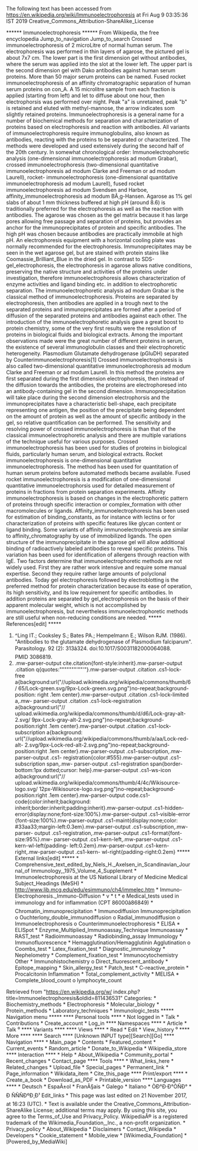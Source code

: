 The following text has been accessed from https://en.wikipedia.org/wiki/Immunoelectrophoresis at Fri Aug 9 03:35:36 IST 2019
Creative_Commons_Attribution-ShareAlike_License





















****** Immunoelectrophoresis ******
From Wikipedia, the free encyclopedia
Jump_to_navigation Jump_to_search
Crossed immunoelectrophoresis of 2 microLitre of normal human serum. The
electrophoresis was performed in thin layers of agarose, the pictured gel is
about 7x7 cm. The lower part is the first dimension gel without antibodies,
where the serum was applied into the slot at the lower left. The upper part is
the second dimension gel with Dako antibodies against human serum proteins.
More than 50 major serum proteins can be named.
Fused rocket immunoelectrophoresis of an affinity chromatographic separation of
human serum proteins on con_A. A 15 microlitre sample from each fraction is
applied (starting from left) and let to diffuse about one hour, then
electrophorsis was performed over night. Peak "a" is unretained, peak "b" is
retained and eluted with methyl-mannose, the arrow indicates som slightly
retained proteins.
Immunoelectrophoresis is a general name for a number of biochemical methods for
separation and characterization of proteins based on electrophoresis and
reaction with antibodies. All variants of immunoelectrophoresis require
immunoglobulins, also known as antibodies, reacting with the proteins to be
separated or characterized. The methods were developed and used extensively
during the second half of the 20th century. In somewhat chronological order:
Immunoelectrophoretic analysis (one-dimensional immunoelectrophoresis ad modum
Grabar), crossed immunoelectrophoresis (two-dimensional quantitative
immunoelectrophoresis ad modum Clarke and Freeman or ad modum Laurell), rocket-
immunoelectrophoresis (one-dimensional quantitative immunoelectrophoresis ad
modum Laurell), fused rocket immunoelectrophoresis ad modum Svendsen and
Harboe, affinity_immunoelectrophoresis ad modum BÃ¸g-Hansen.
Agarose as 1% gel slabs of about 1 mm thickness buffered at high pH (around
8.6) is traditionally preferred for the electrophoresis as well as the reaction
with antibodies. The agarose was chosen as the gel matrix because it has large
pores allowing free passage and separation of proteins, but provides an anchor
for the immunoprecipitates of protein and specific antibodies. The high pH was
chosen because antibodies are practically immobile at high pH. An
electrophoresis equipment with a horizontal cooling plate was normally
recommended for the electrophoresis.
Immunoprecipitates may be seen in the wet agarose gel, but are stained with
protein stains like Coomassie_Brilliant_Blue in the dried gel. In contrast to
SDS-gel_electrophoresis, the electrophoresis in agarose allows native
conditions, preserving the native structure and activities of the proteins
under investigation, therefore immunoelectrophoresis allows characterization of
enzyme activities and ligand binding etc. in addition to electrophoretic
separation.
The immunoelectrophoretic analysis ad modum Grabar is the classical method of
immunoelectrophoresis. Proteins are separated by electrophoresis, then
antibodies are applied in a trough next to the separated proteins and
immunoprecipitates are formed after a period of diffusion of the separated
proteins and antibodies against each other. The introduction of the
immunoelectrophoretic analysis gave a great boost to protein chemistry, some of
the very first results were the resolution of proteins in biological fluids and
biological extracts. Among the important observations made were the great
number of different proteins in serum, the existence of several immunoglobulin
classes and their electrophoretic heterogeneity.
Plasmodium Glutamate dehydrogenase (pGluDH) separated by
Counterimmunoelectrophoresis[1]
Crossed immunoelectrophoresis is also called two-dimensional quantitative
immunoelectrophoresis ad modum Clarke and Freeman or ad modum Laurell. In this
method the proteins are first separated during the first dimension
electrophoresis, then instead of the diffusion towards the antibodies, the
proteins are electrophoresed into an antibody-containing gel in the second
dimension. Immunoprecipitation will take place during the second dimension
electrophorsis and the immunoprecipitates have a characteristic bell-shape,
each precipitate representing one antigen, the position of the precipitate
being dependent on the amount of protein as well as the amount of specific
antibody in the gel, so relative quantification can be performed. The
sensitivity and resolving power of crossed immunoelectrophoresis is than that
of the classical immunoelectrophoretic analysis and there are multiple
variations of the technique useful for various purposes. Crossed
immunoelectrophoresis has been used for studies of proteins in biological
fluids, particularly human serum, and biological extracts.
Rocket immunoelectrophoresis is one-dimensional quantitative
immunoelectrophoresis. The method has been used for quantitation of human serum
proteins before automated methods became available.
Fused rocket immunoelectrophoresis is a modification of one-dimensional
quantitative immunoelectrophorsis used for detailed measurement of proteins in
fractions from protein separation experiments.
Affinity immunoelectrophoresis is based on changes in the electrophoretic
pattern of proteins through specific interaction or complex_formation with
other macromolecules or ligands. Affinity_immunoelectrophoresis has been used
for estimation of binding_constants, as for instance with lectins or for
characterization of proteins with specific features like glycan content or
ligand binding. Some variants of affinity immunoelectrophoresis are similar to
affinity_chromatography by use of immobilized ligands.
The open structure of the immunoprecipitate in the agarose gel will allow
additional binding of radioactively labeled antibodies to reveal specific
proteins. This variation has been used for identification of allergens through
reaction with IgE.
Two factors determine that immunoelectrophoretic methods are not widely used.
First they are rather work intensive and require some manual expertise. Second
they require rather large amounts of polyclonal antibodies. Today gel
electrophoresis followed by electroblotting is the preferred method for protein
characterization because its ease of operation, its high sensitivity, and its
low requirement for specific antibodies. In addition proteins are separated by
gel_electrophoresis on the basis of their apparent molecular weight, which is
not accomplished by immunoelectrophoresis, but nevertheless
immunoelectrophoretic methods are still useful when non-reducing conditions are
needed.
***** References[edit] *****
   1. ^Ling IT.; Cooksley S.; Bates PA.; Hempelmann E.; Wilson RJM. (1986).
      "Antibodies to the glutamate dehydrogenase of Plasmodium falciparum".
      Parasitology. 92 (2): 313â324. doi:10.1017/S0031182000064088.
      PMID 3086819.
   2. .mw-parser-output cite.citation{font-style:inherit}.mw-parser-output
      .citation q{quotes:"\"""\"""'""'"}.mw-parser-output .citation .cs1-lock-
      free a{background:url("//upload.wikimedia.org/wikipedia/commons/thumb/6/
      65/Lock-green.svg/9px-Lock-green.svg.png")no-repeat;background-position:
      right .1em center}.mw-parser-output .citation .cs1-lock-limited a,.mw-
      parser-output .citation .cs1-lock-registration a{background:url("//
      upload.wikimedia.org/wikipedia/commons/thumb/d/d6/Lock-gray-alt-2.svg/
      9px-Lock-gray-alt-2.svg.png")no-repeat;background-position:right .1em
      center}.mw-parser-output .citation .cs1-lock-subscription a{background:
      url("//upload.wikimedia.org/wikipedia/commons/thumb/a/aa/Lock-red-alt-
      2.svg/9px-Lock-red-alt-2.svg.png")no-repeat;background-position:right
      .1em center}.mw-parser-output .cs1-subscription,.mw-parser-output .cs1-
      registration{color:#555}.mw-parser-output .cs1-subscription span,.mw-
      parser-output .cs1-registration span{border-bottom:1px dotted;cursor:
      help}.mw-parser-output .cs1-ws-icon a{background:url("//
      upload.wikimedia.org/wikipedia/commons/thumb/4/4c/Wikisource-logo.svg/
      12px-Wikisource-logo.svg.png")no-repeat;background-position:right .1em
      center}.mw-parser-output code.cs1-code{color:inherit;background:
      inherit;border:inherit;padding:inherit}.mw-parser-output .cs1-hidden-
      error{display:none;font-size:100%}.mw-parser-output .cs1-visible-error
      {font-size:100%}.mw-parser-output .cs1-maint{display:none;color:
      #33aa33;margin-left:0.3em}.mw-parser-output .cs1-subscription,.mw-parser-
      output .cs1-registration,.mw-parser-output .cs1-format{font-size:95%}.mw-
      parser-output .cs1-kern-left,.mw-parser-output .cs1-kern-wl-left{padding-
      left:0.2em}.mw-parser-output .cs1-kern-right,.mw-parser-output .cs1-kern-
      wl-right{padding-right:0.2em}
***** External links[edit] *****
    * Comprehensive_text_edited_by_Niels_H._Axelsen_in_Scandinavian_Journal_of
      Immunology,_1975_Volume_4_Supplement
    * Immunoelectrophoresis at the US National Library of Medicine Medical
      Subject_Headings (MeSH)
    * http://www.lib.mcg.edu/edu/esimmuno/ch4/immelec.htm
    * Immuno-Electrophoresis._Immuno-Diffusion
    * v
    * t
    * e
Medical_tests used in immunology and for inflammation (CPT 86000â86849)
                                     * Chromatin_immunoprecipitation
                                     * Immunodiffusion
             Immunoprecipitation           o Ouchterlony_double_immunodiffusion
                                           o Radial_immunodiffusion
                                           o Immunoelectrophoresis
                                           o Counterimmunoelectrophoresis
                                     * ELISA
                                     * ELISpot
                                     * Enzyme_Multiplied_Immunoassay_Technique
             Immunoassay             * RAST_test
                                     * Radioimmunoassay
                                     * Radiobinding_assay
Immunology                           * Immunofluorescence
                                     * Hemagglutination/Hemagglutinin
             Agglutination                 o Coombs_test
                                     * Latex_fixation_test
                                     * Diagnostic_immunology
                                     * Nephelometry
                                     * Complement_fixation_test
                                     * Immunocytochemistry
             Other                   * Immunohistochemistry
                                           o Direct_fluorescent_antibody
                                     * Epitope_mapping
                                     * Skin_allergy_test
                                     * Patch_test
                 * C-reactive_protein
                 * Procalcitonin
Inflammation     * Total_complement_activity
                 * MELISA
                 * Complete_blood_count
                       o lymphocyte_count

Retrieved from "https://en.wikipedia.org/w/
index.php?title=Immunoelectrophoresis&oldid=811436531"
Categories:
    * Biochemistry_methods
    * Electrophoresis
    * Molecular_biology
    * Protein_methods
    * Laboratory_techniques
    * Immunologic_tests
***** Navigation menu *****
**** Personal tools ****
    * Not logged in
    * Talk
    * Contributions
    * Create_account
    * Log_in
**** Namespaces ****
    * Article
    * Talk
⁰
**** Variants ****
**** Views ****
    * Read
    * Edit
    * View_history
⁰
**** More ****
**** Search ****
[Unknown INPUT type][Search][Go]
**** Navigation ****
    * Main_page
    * Contents
    * Featured_content
    * Current_events
    * Random_article
    * Donate_to_Wikipedia
    * Wikipedia_store
**** Interaction ****
    * Help
    * About_Wikipedia
    * Community_portal
    * Recent_changes
    * Contact_page
**** Tools ****
    * What_links_here
    * Related_changes
    * Upload_file
    * Special_pages
    * Permanent_link
    * Page_information
    * Wikidata_item
    * Cite_this_page
**** Print/export ****
    * Create_a_book
    * Download_as_PDF
    * Printable_version
**** Languages ****
    * Deutsch
    * EspaÃ±ol
    * FranÃ§ais
    * Galego
    * Italiano
    * ÒÐ°Ð·Ð°ÒÑÐ°
    * Ð ÑÑÑÐºÐ¸Ð¹
Edit_links
    * This page was last edited on 21 November 2017, at 16:23 (UTC).
    * Text is available under the Creative_Commons_Attribution-ShareAlike
      License; additional terms may apply. By using this site, you agree to the
      Terms_of_Use and Privacy_Policy. WikipediaÂ® is a registered trademark of
      the Wikimedia_Foundation,_Inc., a non-profit organization.
    * Privacy_policy
    * About_Wikipedia
    * Disclaimers
    * Contact_Wikipedia
    * Developers
    * Cookie_statement
    * Mobile_view
    * [Wikimedia_Foundation]
    * [Powered_by_MediaWiki]
